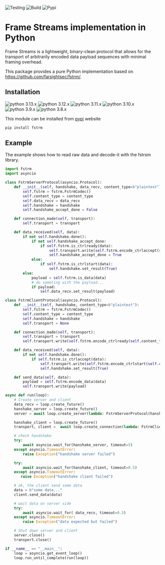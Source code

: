 ![Testing](https://github.com/dmachard/python-framestream/workflows/Testing/badge.svg) ![Build](https://github.com/dmachard/python-framestream/workflows/Build/badge.svg) ![Pypi](https://github.com/dmachard/python-framestream/workflows/PyPI/badge.svg)

# Frame Streams implementation in Python

Frame Streams is a lightweight, binary-clean protocol that allows for the transport of arbitrarily encoded data payload sequences with minimal framing overhead.

This package provides a pure Python implementation based on https://github.com/farsightsec/fstrm/.

## Installation

![python 3.13.x](https://img.shields.io/badge/python%203.13.x-tested-blue) ![python 3.12.x](https://img.shields.io/badge/python%203.12.x-tested-blue) ![python 3.11.x](https://img.shields.io/badge/python%203.11.x-tested-blue) ![python 3.10.x](https://img.shields.io/badge/python%203.10.x-tested-blue) ![python 3.9.x](https://img.shields.io/badge/python%203.9.x-tested-blue) ![python 3.8.x](https://img.shields.io/badge/python%203.8.x-tested-blue)

This module can be installed from [pypi](https://pypi.org/project/fstrm/) website

```python
pip install fstrm
```

## Example

The example shows how to read raw data and decode-it with the fstrsm library.

```python
import fstrm
import asyncio

class FstrmServerProtocol(asyncio.Protocol):
    def __init__(self, handshake, data_recv, content_type=b"plaintext"):
        self.fstrm = fstrm.FstrmCodec()
        self.content_type = content_type
        self.data_recv = data_recv
        self.handshake = handshake
        self.handshake_accept_done = False

    def connection_made(self, transport):
        self.transport = transport

    def data_received(self, data):
        if not self.handshake.done():
            if not self.handshake_accept_done:
                if self.fstrm.is_ctrlready(data):
                    self.transport.write(self.fstrm.encode_ctrlaccept(self.content_type))
                    self.handshake_accept_done = True
            else:
                if self.fstrm.is_ctrlstart(data):
                    self.handshake.set_result(True)
        else:
            payload = self.fstrm.is_data(data)
            # do someting with the payload...
            if payload:
                self.data_recv.set_result(payload)        

class FstrmClientProtocol(asyncio.Protocol):
    def __init__(self, handshake, content_type=b"plaintext"):
        self.fstrm = fstrm.FstrmCodec()
        self.content_type = content_type
        self.handshake = handshake
        self.transport = None

    def connection_made(self, transport):
        self.transport = transport
        self.transport.write(self.fstrm.encode_ctrlready(self.content_type))

    def data_received(self, data):
        if not self.handshake.done():
            if self.fstrm.is_ctrlaccept(data):
                self.transport.write(self.fstrm.encode_ctrlstart(self.content_type))
                self.handshake.set_result(True)

    def send_data(self, data):
        payload = self.fstrm.encode_data(data)
        self.transport.write(payload)

async def run(loop):
    # Create server and client
    data_recv = loop.create_future()
    hanshake_server = loop.create_future()
    server = await loop.create_server(lambda: FstrmServerProtocol(hanshake_server, data_recv), 'localhost', 8000)

    hanshake_client = loop.create_future()
    transport, client =  await loop.create_connection(lambda: FstrmClientProtocol(hanshake_client), 'localhost', 8000)

    # check handshake
    try:
        await asyncio.wait_for(hanshake_server, timeout=5)
    except asyncio.TimeoutError:
        raise Exception("handshake server failed")

    try:
        await asyncio.wait_for(hanshake_client, timeout=0.5)
    except asyncio.TimeoutError:
       raise Exception("handshake client failed")

    # ok, the client send some data
    data = b"some data..."
    client.send_data(data)

    # wait data on server side
    try:
        await asyncio.wait_for( data_recv, timeout=0.5)
    except asyncio.TimeoutError:
        raise Exception("data expected but failed")

    # Shut down server and client
    server.close()
    transport.close()

if __name__ == "__main__":
    loop = asyncio.get_event_loop()
    loop.run_until_complete(run(loop))
```
